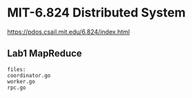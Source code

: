 # MIT-6.824 Distributed System
https://pdos.csail.mit.edu/6.824/index.html

## Lab1 MapReduce
```
files:
coordinator.go
worker.go
rpc.go
```
